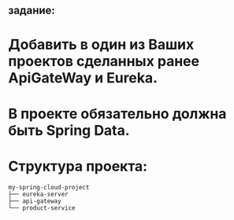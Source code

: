 ## задание:
# Добавить в один из Ваших проектов сделанных ранее ApiGateWay и Eureka. 
# В проекте обязательно должна быть Spring Data.​

# Структура проекта:
    my-spring-cloud-project
    ├── eureka-server
    ├── api-gateway
    └── product-service